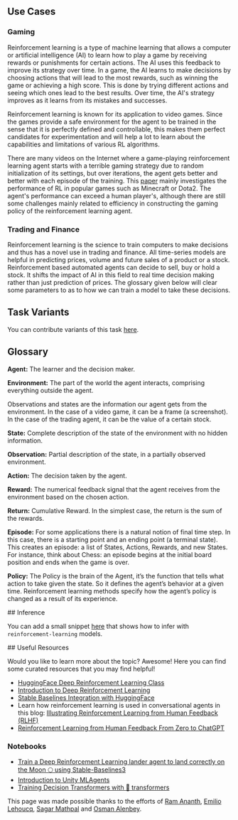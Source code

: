 ## Use Cases

### Gaming

Reinforcement learning is a type of machine learning that allows a computer or artificial intelligence (AI) to learn how to play a game by receiving rewards or punishments for certain actions. The AI uses this feedback to improve its strategy over time. In a game, the AI learns to make decisions by choosing actions that will lead to the most rewards, such as winning the game or achieving a high score. This is done by trying different actions and seeing which ones lead to the best results. Over time, the AI's strategy improves as it learns from its mistakes and successes.

Reinforcement learning is known for its application to video games. Since the games provide a safe environment for the agent to be trained in the sense that it is perfectly defined and controllable, this makes them perfect candidates for experimentation and will help a lot to learn about the capabilities and limitations of various RL algorithms. 


There are many videos on the Internet where a game-playing reinforcement learning agent starts with a terrible gaming strategy due to random initialization of its settings, but over iterations, the agent gets better and better with each episode of the training. This [paper](https://arxiv.org/abs/1912.10944) mainly investigates the performance of RL in popular games such as Minecraft or Dota2. The agent's performance can exceed a human player's, although there are still some challenges mainly related to efficiency in constructing the gaming policy of the reinforcement learning agent.


### Trading and Finance
Reinforcement learning is the science to train computers to make decisions and thus has a novel use in trading and finance. All time-series models are helpful in predicting prices, volume and future sales of a product or a stock. Reinforcement based automated agents can decide to sell, buy or hold a stock. It shifts the impact of AI in this field to real time decision making rather than just prediction of prices. The glossary given below will clear some parameters to as to how we can train a model to take these decisions.



## Task Variants 

You can contribute variants of this task [here](https://github.com/huggingface/hub-docs/blob/main/tasks/src/reinforcement-learning/about.md).

## Glossary

<!-- ![RL Loop](https://huggingface.co/blog/assets/63_deep_rl_intro/RL_process.jpg "Agent Environment Interaction") TODO: Uncomment image for visual understanding if it fits within the page--> 


**Agent:** The learner and the decision maker.


**Environment:** The part of the world the agent interacts, comprising everything outside the agent.


Observations and states are the information our agent gets from the environment. In the case of a video game, it can be a frame (a screenshot). In the case of the trading agent, it can be the value of a certain stock.


**State:** Complete description of the state of the environment with no hidden information.


**Observation:** Partial description of the state, in a partially observed environment.



**Action:** The decision taken by the agent.

**Reward:** The numerical feedback signal that the agent receives from the environment based on the chosen action.


**Return:** Cumulative Reward.  In the simplest case, the return is the sum of the rewards.


**Episode:** For some applications there is a natural notion of final time step.  In this case, there is a starting point and an ending point (a terminal state). This creates an episode: a list of States, Actions, Rewards, and new States. For instance, think about Chess: an episode begins at the initial board position and ends when the game is over.

**Policy:** The Policy is the brain of the Agent, it’s the function that tells what action to take given the state. So it defines the agent’s behavior at a given time. Reinforcement learning methods specify how the agent’s policy is changed as a result of its experience.

## Inference

You can add a small snippet [here](https://github.com/huggingface/hub-docs/blob/main/tasks/src/reinforcement-learning/about.md) that shows how to infer with `reinforcement-learning` models.

## Useful Resources

Would you like to learn more about the topic? Awesome! Here you can find some curated resources that you may find helpful!

- [HuggingFace Deep Reinforcement Learning Class](https://github.com/huggingface/deep-rl-class)
- [Introduction to Deep Reinforcement Learning](https://huggingface.co/blog/deep-rl-intro)
- [Stable Baselines Integration with HuggingFace](https://huggingface.co/blog/sb3)
- Learn how reinforcement learning is used in conversational agents in this blog: [Illustrating Reinforcement Learning from Human Feedback (RLHF)](https://huggingface.co/blog/rlhf)
- [Reinforcement Learning from Human Feedback From Zero to ChatGPT](https://www.youtube.com/watch?v=EAd4oQtEJOM)

### Notebooks
- [Train a Deep Reinforcement Learning lander agent to land correctly on the Moon 🌕 using Stable-Baselines3](https://github.com/huggingface/deep-rl-class/blob/main/unit1/unit1.ipynb)
- [Introduction to Unity MLAgents](https://colab.research.google.com/github/huggingface/deep-rl-class/blob/main/unit4/unit4.ipynb)
- [Training Decision Transformers with 🤗 transformers](https://github.com/huggingface/blog/blob/main/notebooks/101_train-decision-transformers.ipynb)

This page was made possible thanks to the efforts of [Ram Ananth](https://huggingface.co/RamAnanth1), [Emilio Lehoucq](https://huggingface.co/emiliol), [Sagar Mathpal](https://huggingface.co/sagarmathpal) and [Osman Alenbey](https://huggingface.co/osman93).
